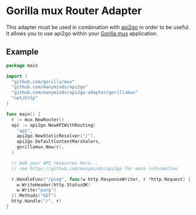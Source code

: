 # Gorilla mux Router Adapter

This adapter must be used in combination with [api2go](https://github.com/manyminds/api2go) in order to be useful.
It allows you to use api2go within your [Gorilla mux](http://www.gorillatoolkit.org/pkg/mux) application.

## Example

```go
package main

import (
  "github.com/gorilla/mux"
  "github.com/manyminds/api2go"
  "github.com/manyminds/api2go-adapter/gorillamux"
  "net/http"
)

func main() {
  r := mux.NewRouter()
  api := api2go.NewAPIWithRouting(
    "api",
    api2go.NewStaticResolver("/"),
    api2go.DefaultContentMarshalers,
    gorillamux.New(r),
  )

  // Add your API resources here...
  // see https://github.com/manyminds/api2go for more information

  r.HandleFunc("/ping", func(w http.ResponseWriter, r *http.Request) {
    w.WriteHeader(http.StatusOK)
    w.Write("pong")
  }).Methods("GET")
  http.Handle("/", r)
}
```